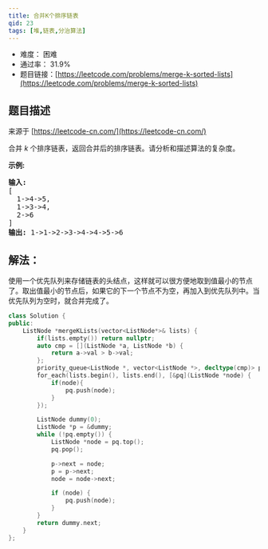 ```yaml
---
title: 合并K个排序链表
qid: 23
tags: [堆,链表,分治算法]
---
```



- 难度： 困难
- 通过率： 31.9%
- 题目链接：[https://leetcode.com/problems/merge-k-sorted-lists](https://leetcode.com/problems/merge-k-sorted-lists)


## 题目描述

来源于 [https://leetcode-cn.com/](https://leetcode-cn.com/)

<p>合并&nbsp;<em>k&nbsp;</em>个排序链表，返回合并后的排序链表。请分析和描述算法的复杂度。</p>

<p><strong>示例:</strong></p>

<pre><strong>输入:</strong>
[
&nbsp; 1-&gt;4-&gt;5,
&nbsp; 1-&gt;3-&gt;4,
&nbsp; 2-&gt;6
]
<strong>输出:</strong> 1-&gt;1-&gt;2-&gt;3-&gt;4-&gt;4-&gt;5-&gt;6</pre>


## 解法：

使用一个优先队列来存储链表的头结点，这样就可以很方便地取到值最小的节点了。取出值最小的节点后，如果它的下一个节点不为空，再加入到优先队列中。当优先队列为空时，就合并完成了。

```c++
class Solution {
public:
    ListNode *mergeKLists(vector<ListNode*>& lists) {
        if(lists.empty()) return nullptr;
        auto cmp = [](ListNode *a, ListNode *b) {
            return a->val > b->val;
        };
        priority_queue<ListNode *, vector<ListNode *>, decltype(cmp)> pq(cmp);
        for_each(lists.begin(), lists.end(), [&pq](ListNode *node) {
            if(node){
                pq.push(node);
            }
        });

        ListNode dummy(0);
        ListNode *p = &dummy;
        while (!pq.empty()) {
            ListNode *node = pq.top();
            pq.pop();

            p->next = node;
            p = p->next;
            node = node->next;

            if (node) {
                pq.push(node);
            }
        }
        return dummy.next;
    }
};
```